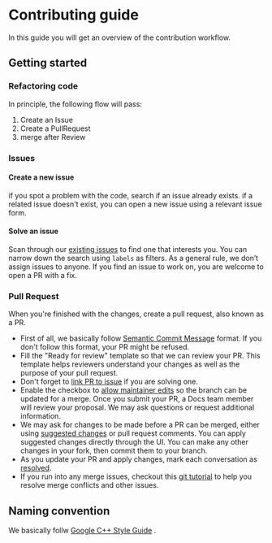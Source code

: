 # Contributing guide
In this guide you will get an overview of the contribution workflow.

## Getting started
### Refactoring code
In principle, the following flow will pass:
1. Create an Issue
1. Create a PullRequest
1. merge after Review

### Issues
#### Create a new issue
if you spot a problem with the code, search if an issue already exists.  if a related issue doesn't exist, you can open a new issue using a relevant issue form.

#### Solve an issue
Scan through our [existing issues]() to find one that interests you. You can narrow down the search using `labels` as filters.  As a general rule, we don’t assign issues to anyone. If you find an issue to work on, you are welcome to open a PR with a fix.

### Pull Request
When you're finished with the changes, create a pull request, also known as a PR.
- First of all, we basically follow [Semantic Commit Message](https://gist.github.com/joshbuchea/6f47e86d2510bce28f8e7f42ae84c716#semantic-commit-messages) format. If you don't follow this format, your PR might be refused.
- Fill the "Ready for review" template so that we can review your PR. This template helps reviewers understand your changes as well as the purpose of your pull request.
- Don't forget to [link PR to issue](https://docs.github.com/en/issues/tracking-your-work-with-issues/linking-a-pull-request-to-an-issue) if you are solving one.
- Enable the checkbox to [allow maintainer edits](https://docs.github.com/en/github/collaborating-with-issues-and-pull-requests/allowing-changes-to-a-pull-request-branch-created-from-a-fork) so the branch can be updated for a merge.
Once you submit your PR, a Docs team member will review your proposal. We may ask questions or request additional information.
- We may ask for changes to be made before a PR can be merged, either using [suggested changes](https://docs.github.com/en/github/collaborating-with-issues-and-pull-requests/incorporating-feedback-in-your-pull-request) or pull request comments. You can apply suggested changes directly through the UI. You can make any other changes in your fork, then commit them to your branch.
- As you update your PR and apply changes, mark each conversation as [resolved](https://docs.github.com/en/github/collaborating-with-issues-and-pull-requests/commenting-on-a-pull-request#resolving-conversations).
- If you run into any merge issues, checkout this [git tutorial](https://github.com/skills/resolve-merge-conflicts) to help you resolve merge conflicts and other issues.

## Naming convention
We basically follw [Google C++ Style Guide](https://google.github.io/styleguide/cppguide.html) .
